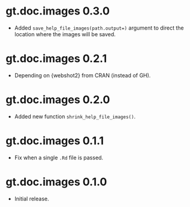 # gt.doc.images 0.3.0

* Added `save_help_file_images(path.output=)` argument to direct the location where the images will be saved.

# gt.doc.images 0.2.1

* Depending on {webshot2} from CRAN (instead of GH).

# gt.doc.images 0.2.0

* Added new function `shrink_help_file_images()`.

# gt.doc.images 0.1.1

* Fix when a single `.Rd` file is passed.

# gt.doc.images 0.1.0

* Initial release.
